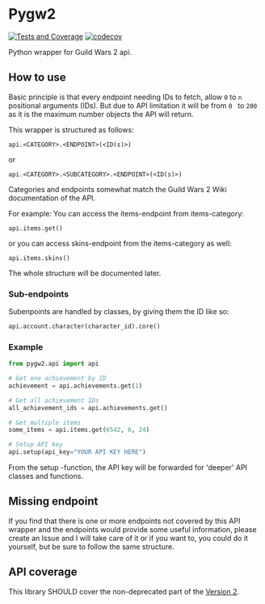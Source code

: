 # Pygw2
[![Tests and Coverage](https://github.com/Natsku123/pygw2/actions/workflows/test.yml/badge.svg)](https://github.com/Natsku123/pygw2/actions/workflows/test.yml)
[![codecov](https://codecov.io/gh/Natsku123/pygw2/branch/master/graph/badge.svg?token=JKBG2ALQXE)](https://codecov.io/gh/Natsku123/pygw2)

Python wrapper for Guild Wars 2 api.

## How to use

Basic principle is that every endpoint needing IDs to fetch, allow `0` to `n`
 positional arguments (IDs). But due to API limitation it will be from `0
 ` to `200` as it is the maximum number objects the API will return.
 
This wrapper is structured as follows:
```
api.<CATEGORY>.<ENDPOINT>(<ID(s)>)
```
or
```
api.<CATEGORY>.<SUBCATEGORY>.<ENDPOINT>(<ID(s)>)
```

Categories and endpoints somewhat match the Guild Wars 2 Wiki documentation
 of the API.
 
For example:
You can access the items-endpoint from items-category:
```
api.items.get()
```
or you can access skins-endpoint from the items-category as well:
```
api.items.skins()
```

The whole structure will be documented later.

### Sub-endpoints

Subenpoints are handled by classes, by giving them the ID like so:
```python
api.account.character(character_id).core()
```

### Example
```python
from pygw2.api import api

# Get one achievement by ID
achievement = api.achievements.get(1)

# Get all achievement IDs
all_achievement_ids = api.achievements.get()

# Get multiple items
some_items = api.items.get(6542, 6, 24)

# Setup API key
api.setup(api_key="YOUR API KEY HERE")
```

From the setup -function, the API key will be forwarded for 'deeper' API
 classes and functions.
 
 
## Missing endpoint
If you find that there is one or more endpoints not covered by this API
 wrapper and the endpoints would provide some useful information, please
  create an Issue and I will take care of it or if you want to, you could do
   it yourself, but be sure to follow the same structure.
   
   
## API coverage

This library SHOULD cover the non-deprecated part of the [Version 2](https://wiki.guildwars2.com/wiki/API:Main#Version_2_endpoints).


